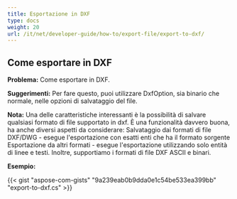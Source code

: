 ```yaml
---
title: Esportazione in DXF
type: docs
weight: 20
url: /it/net/developer-guide/how-to/export-file/export-to-dxf/
---
```


## **Come esportare in DXF**

**Problema:** Come esportare in DXF.

**Suggerimenti:** Per fare questo, puoi utilizzare DxfOption, sia binario che normale, nelle opzioni di salvataggio del file.

**Nota:** Una delle caratteristiche interessanti è la possibilità di salvare qualsiasi formato di file supportato in dxf.
È una funzionalità davvero buona, ha anche diversi aspetti da considerare:
Salvataggio dai formati di file DXF/DWG - esegue l'esportazione con esatti enti che ha il formato sorgente
Esportazione da altri formati - esegue l'esportazione utilizzando solo entità di linee e testi.
Inoltre, supportiamo i formati di file DXF ASCII e binari.

**Esempio:**

{{< gist "aspose-com-gists" "9a239eab0b9dda0e1c54be533ea399bb" "export-to-dxf.cs" >}}
